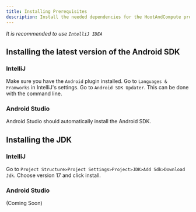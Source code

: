 ```yaml
---
title: Installing Prerequisites
description: Install the needed dependencies for the HootAndCompute project.
---
```


*It is recommended to use `IntelliJ IDEA`*

## Installing the latest version of the Android SDK

### IntelliJ

Make sure you have the `Android` plugin installed. Go to `Languages & Framworks` in IntelliJ's settings. Go to `Android SDK Updater`. This can be done with the command line.

### Android Studio

Android Studio should automatically install the Android SDK.

## Installing the JDK

### IntelliJ

Go to `Project Structure>Project Settings>Project>JDK>Add Sdk>Download Jdk`. Choose version 17 and click install.

### Android Studio

(Coming Soon)
